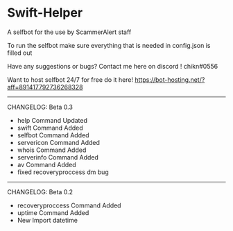 # Swift-Helper
A selfbot for the use by ScammerAlert staff

To run the selfbot make sure everything that is needed in config.json is filled out 

Have any suggestions or bugs? 
Contact me here on discord 
! chikn#0556


Want to host selfbot 24/7 for free do it here!
https://bot-hosting.net/?aff=891417792736268328

--------------------
CHANGELOG: Beta 0.3
- help Command Updated
- swift Command Added
- selfbot Command Added
- servericon Command Added
- whois Command Added
- serverinfo Command Added
- av Command Added 
- fixed recoveryproccess dm bug 
--------------------
CHANGELOG: Beta 0.2
- recoveryproccess Command Added
- uptime Command Added
- New Import datetime
